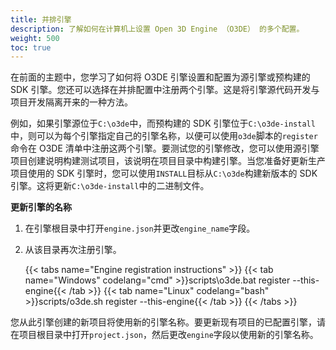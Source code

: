```yaml
---
title: 并排引擎
description: 了解如何在计算机上设置 Open 3D Engine （O3DE） 的多个配置。
weight: 500
toc: true
---
```


在前面的主题中，您学习了如何将 O3DE 引擎设置和配置为源引擎或预构建的 SDK 引擎。您还可以选择在并排配置中注册两个引擎。这是将引擎源代码开发与项目开发隔离开来的一种方法。

例如，如果引擎源位于`C:\o3de`中，而预构建的 SDK 引擎位于`C:\o3de-install`中，则可以为每个引擎指定自己的引擎名称，以便可以使用`o3de`脚本的`register`命令在 O3DE 清单中注册这两个引擎。要测试您的引擎修改，您可以使用源引擎项目创建说明构建测试项目，该说明在项目目录中构建引擎。当您准备好更新生产项目使用的 SDK 引擎时，您可以使用`INSTALL`目标从`C:\o3de`构建新版本的 SDK 引擎。这将更新`C:\o3de-install`中的二进制文件。

**更新引擎的名称**

1. 在引擎根目录中打开`engine.json`并更改`engine_name`字段。

1. 从该目录再次注册引擎。

    {{< tabs name="Engine registration instructions" >}}
    {{< tab name="Windows" codelang="cmd" >}}scripts\o3de.bat register --this-engine{{< /tab >}}
    {{< tab name="Linux" codelang="bash" >}}scripts/o3de.sh register --this-engine{{< /tab >}}
    {{< /tabs >}}

您从此引擎创建的新项目将使用新的引擎名称。要更新现有项目的已配置引擎，请在项目根目录中打开`project.json`，然后更改`engine`字段以使用新的引擎名称。
